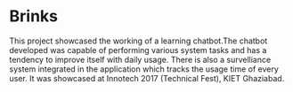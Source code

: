 # Brinks
This project showcased the working of a learning chatbot.The chatbot developed was
capable of performing various system tasks and has a tendency to improve itself with daily usage.
There is also a survelliance system integrated in the application which tracks the usage time of every user.
It was showcased at Innotech 2017 (Technical Fest), KIET Ghaziabad.
